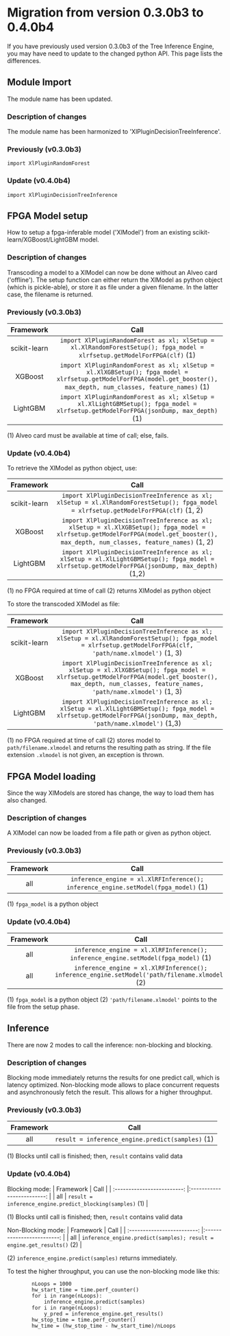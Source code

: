 # Migration from version 0.3.0b3 to 0.4.0b4

If you have previously used version 0.3.0b3 of the Tree Inference Engine, you may have need to update to the changed python API. This page lists the differences.

## Module Import

The module name has been updated.

### Description of changes

The module name has been harmonized to 'XlPluginDecisionTreeInference'.

### Previously (v0.3.0b3)

```import XlPluginRandomForest```

### Update (v0.4.0b4)

```import XlPluginDecisionTreeInference```



## FPGA Model setup

How to setup a fpga-inferable model ('XlModel') from an existing scikit-learn/XGBoost/LightGBM model.

### Description of changes

Transcoding a model to a XlModel can now be done without an Alveo card ('offline').
The setup function can either return the XlModel as python object (which is pickle-able), or store it as file under a given filename. In the latter case, the filename is returned.

### Previously (v0.3.0b3)
|            Framework        |     Call                   |
| :-------------------------: |:-------------------------: |
|  scikit-learn | ```import XlPluginRandomForest as xl; xlSetup = xl.XlRandomForestSetup(); fpga_model = xlrfsetup.getModelForFPGA(clf)``` (1) |  
|  XGBoost      | ```import XlPluginRandomForest as xl; xlSetup = xl.XlXGBSetup(); fpga_model = xlrfsetup.getModelForFPGA(model.get_booster(),  max_depth, num_classes, feature_names)``` (1) | 
|  LightGBM     | ```import XlPluginRandomForest as xl; xlSetup = xl.XlLightGBMSetup(); fpga_model = xlrfsetup.getModelForFPGA(jsonDump, max_depth)``` (1) | 

(1) Alveo card must be available at time of call; else, fails.

### Update (v0.4.0b4)

To retrieve the XlModel as python object, use:

|            Framework        |     Call                   |
| :-------------------------: |:-------------------------: |
|  scikit-learn | ```import XlPluginDecisionTreeInference as xl; xlSetup = xl.XlRandomForestSetup(); fpga_model = xlrfsetup.getModelForFPGA(clf)``` (1, 2) |  
|  XGBoost      | ```import XlPluginDecisionTreeInference as xl; xlSetup = xl.XlXGBSetup(); fpga_model = xlrfsetup.getModelForFPGA(model.get_booster(),  max_depth, num_classes, feature_names)``` (1, 2) | 
|  LightGBM     | ```import XlPluginDecisionTreeInference as xl; xlSetup = xl.XlLightGBMSetup(); fpga_model = xlrfsetup.getModelForFPGA(jsonDump, max_depth)``` (1,2) | 

(1) no FPGA required at time of call
(2) returns XlModel as python object

To store the transcoded XlModel as file:

|            Framework        |     Call                   |
| :-------------------------: |:-------------------------: |
|  scikit-learn | ```import XlPluginDecisionTreeInference as xl; xlSetup = xl.XlRandomForestSetup(); fpga_model = xlrfsetup.getModelForFPGA(clf, 'path/name.xlmodel')``` (1, 3) |  
|  XGBoost      | ```import XlPluginDecisionTreeInference as xl; xlSetup = xl.XlXGBSetup(); fpga_model = xlrfsetup.getModelForFPGA(model.get_booster(),  max_depth, num_classes, feature_names, 'path/name.xlmodel')``` (1, 3) | 
|  LightGBM     | ```import XlPluginDecisionTreeInference as xl; xlSetup = xl.XlLightGBMSetup(); fpga_model = xlrfsetup.getModelForFPGA(jsonDump, max_depth, 'path/name.xlmodel')``` (1,3) | 

(1) no FPGA required at time of call
(2) stores model to ```path/filename.xlmodel``` and returns the resulting path as string. If the file extension ```.xlmodel``` is not given, an exception is thrown.


## FPGA Model loading

Since the way XlModels are stored has change, the way to load them has also changed.

### Description of changes

A XlModel can now be loaded from a file path or given as python object.

### Previously (v0.3.0b3)

|            Framework        |     Call                   |
| :-------------------------: |:-------------------------: |
|  all | ```inference_engine = xl.XlRFInference(); inference_engine.setModel(fpga_model)``` (1) |  

(1) ```fpga_model``` is a python object

### Update (v0.4.0b4)

|            Framework        |     Call                   |
| :-------------------------: |:-------------------------: |
|  all | ```inference_engine = xl.XlRFInference(); inference_engine.setModel(fpga_model)``` (1) |  
|  all | ```inference_engine = xl.XlRFInference(); inference_engine.setModel('path/filename.xlmodel)``` (2) |  

(1) ```fpga_model``` is a python object
(2) ```'path/filename.xlmodel'``` points to the file from the setup phase.


## Inference

There are now 2 modes to call the inference: non-blocking and blocking.

### Description of changes

Blocking mode immediately returns the results for one predict call, which is latency optimized.
Non-blocking mode allows to place concurrent requests and asynchronously fetch the result. This allows for a higher throughput.

### Previously (v0.3.0b3)
|            Framework        |     Call                   |
| :-------------------------: |:-------------------------: |
|  all | ```result = inference_engine.predict(samples)``` (1) |  

(1) Blocks until call is finished; then, ```result``` contains valid data

### Update (v0.4.0b4)

Blocking mode:
|            Framework        |     Call                   |
| :-------------------------: |:-------------------------: |
|  all | ```result = inference_engine.predict_blocking(samples)``` (1) |  

(1) Blocks until call is finished; then, ```result``` contains valid data

Non-Blocking mode:
|            Framework        |     Call                   |
| :-------------------------: |:-------------------------: |
|  all | ```inference_engine.predict(samples); result = engine.get_results()``` (2) |  

(2) ```inference_engine.predict(samples)``` returns immediately.

To test the higher throughput, you can use the non-blocking mode like this:

```
        nLoops = 1000
        hw_start_time = time.perf_counter()
        for i in range(nLoops):
            inference_engine.predict(samples)
        for i in range(nLoops):
            y_pred = inference_engine.get_results()
        hw_stop_time = time.perf_counter()
        hw_time = (hw_stop_time - hw_start_time)/nLoops
```






